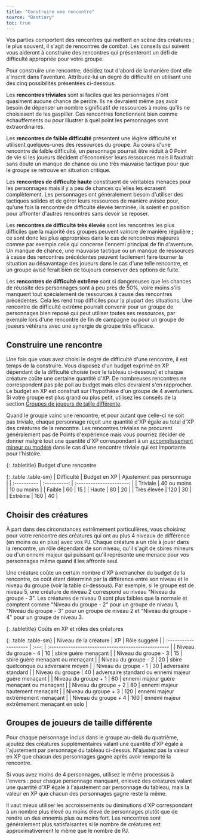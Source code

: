 ```yaml
---
title: "Construire une rencontre"
source: "Bestiary"
toc: true
---
```


Vos parties comportent des rencontres qui mettent en scène des créatures ; le plus souvent, il s'agit de rencontres de combat. Les conseils qui suivent vous aideront à construire des rencontres qui présenteront un défi de difficulté appropriée pour votre groupe.

Pour construire une rencontre, décidez tout d'abord de la manière dont elle s'inscrit dans l'aventure. Attribuez-lui un degré de difficulté en utilisant une des cinq possibilités présentées ci-dessous.

Les **rencontres triviales** sont si faciles que les personnages n'ont quasiment aucune chance de perdre. Ils ne devraient même pas avoir besoin de dépenser un nombre significatif de ressources à moins qu'ils ne choisissent de les gaspiller. Ces rencontres fonctionnent bien comme échauffements ou pour illustrer à quel point les personnages sont extraordinaires.

Les **rencontres de faible difficulté** présentent une légère difficulté et utilisent quelques-unes des ressources du groupe. Au cours d'une rencontre de faible difficulté, un personnage pourrait être réduit à 0 Point de vie si les joueurs décident d'économiser leurs ressources mais il faudrait sans doute un manque de chance ou une très mauvaise tactique pour que le groupe se retrouve en situation critique.

Les **rencontres de difficulté haute** constituent de véritables menaces pour les personnages mais il y a peu de chances qu'elles les écrasent complètement. Les personnages ont généralement besoin d'utiliser des tactiques solides et de gérer leurs ressources de manière avisée pour, qu'une fois la rencontre de difficulté élevée terminée, ils soient en position pour affronter d'autres rencontres sans devoir se reposer.

Les **rencontres de difficulté très élevée** sont les rencontres les plus difficiles que la majorité des groupes peuvent vaincre de manière régulière ; ce sont donc les plus appropriées dans le cas de rencontres majeures comme par exemple celle qui concerne l'ennemi principal de fin d'aventure. Un manque de chance, une mauvaise tactique ou un manque de ressources à cause des rencontres précédentes peuvent facilement faire tourner la situation au désavantage des joueurs dans le cas d'une telle rencontre, et un groupe avisé ferait bien de toujours conserver des options de fuite.

Les **rencontres de difficulté extrême** sont si dangereuses que les chances de réussite des personnages sont à peu près de 50%, voire moins s'ils manquent tout spécialement de ressources à cause des rencontres précédentes. Cela les rend trop difficiles pour la plupart des situations. Une rencontre de difficulté extrême pourrait convenir pour un groupe de personnages bien reposé qui peut utiliser toutes ses ressources, par exemple lors d'une rencontre de fin de campagne ou pour un groupe de joueurs vétérans avec une synergie de groupe très efficace.

## Construire une rencontre

Une fois que vous avez choisi le degré de difficulté d'une rencontre, il est temps de la construire. Vous disposez d'un budget exprimé en XP dépendant de la difficulté choisie (voir le tableau ci-dessous) et chaque créature coûte une certaine quantité d'XP. De nombreuses rencontres ne correspondent pas pile poil au budget mais elles devraient s'en rapprocher. Le budget en XP est construit sur l'hypothèse d'un groupe de 4 aventuriers. Si votre groupe est plus grand ou plus petit, utilisez les conseils de la section [Groupes de joueurs de taille différente](#groupes-de-joueurs-de-taille-différente).

Quand le groupe vainc une rencontre, et pour autant que celle-ci ne soit pas triviale, chaque personnage reçoit une quantité d'XP égale au total d'XP des créatures de la rencontre. Les rencontres triviales ne procurent généralement pas de Points d'expérience mais vous pourriez décider de donner malgré tout une quantité d'XP correspondant à un [accomplissement mineur ou modéré](récompenses.html) dans le cas d'une rencontre triviale qui est importante pour l'histoire.

{: .tabletitle}
Budget d'une rencontre

{: .table .table-sm}
| Difficulté  | Budget en XP | Ajustement pas personnage |
| :---------- | :----------: | :----------------------: |
| Triviale    | 40 ou moins  | 10 ou moins              |
| Faible      | 60           | 15                       |
| Haute       | 80           | 20                       |
| Très élevée | 120          | 30                       |
| Extrême     | 160          | 40                       |

## Choisir des créatures

À part dans des circonstances extrêmement particulières, vous choisirez pour votre rencontre des créatures qui ont au plus 4 niveaux de différence (en moins ou en plus) avec vos PJ. Chaque créature a un rôle à jouer dans la rencontre, un rôle dépendant de son niveau, qu'il s'agit de sbires mineurs ou d'un ennemi majeur qui puissant qu'il représente une menace pour vos personnages même quand il les affronte seul.

Une créature coûte un certain nombre d'XP à retrancher du budget de la rencontre, ce coût étant déterminé par la différence entre son niveau et le niveau du groupe (voir la table ci-dessous). Par exemple, si le groupe est de niveau 5, une créature de niveau 2 correspond au niveau "Niveau du groupe - 3". Les créatures de niveau 0 sont plus faibles que la normale et comptent comme "Niveau du groupe - 2" pour un groupe de niveau 1, "Niveau du groupe - 3" pour un groupe de niveau 2 et "Niveau du groupe - 4" pour un groupe de niveau 3.

{: .tabletitle}
Coûts en XP et rôles des créatures

{: .table .table-sm}
| Niveau de la créature | XP    | Rôle suggéré                                        |
| :-------------------- | :---: | :-------------------------------------------------- |
| Niveau du groupe - 4  | 10    | sbire guère menaçant                                |
| Niveau du groupe - 3  | 15    | sbire guère menaçant ou menaçant                    |
| Niveau du groupe - 2  | 20    | sbire quelconque ou adversaire moyen                |
| Niveau du groupe - 1  | 30    | adversaire standard                                 |
| Niveau du groupe      | 40    | adversaire standard ou ennemi majeur guère menaçant |
| Niveau du groupe + 1  | 60    | ennemi majeur guère menaçant ou menaçant            |
| Niveau du groupe + 2  | 80    | ennemi majeur hautement menaçant                    |
| Niveau du groupe + 3  | 120   | ennemi majeur extrêmement menaçant                  |
| Niveau du groupe + 4  | 160   | ennemi majeur extrêmement menaçant en solo          |

## Groupes de joueurs de taille différente

Pour chaque personnage inclus dans le groupe au-delà du quatrième, ajoutez des créatures supplémentaires valant une quantité d'XP égale à l'ajustement par personnage du tableau ci-dessus. N'ajustez pas la valeur en XP que chacun des personnages gagne après avoir remporté la rencontre.

Si vous avez moins de 4 personnages, utilisez le même processus à l'envers : pour chaque personnage manquant, enlevez des créatures valant une quantité d'XP égale à l'ajustement par personnage du tableau, mais la valeur en XP que chacun des personnages gagne reste la même.

Il vaut mieux utiliser les accroissements ou diminutions d'XP correspondant à un nombre plus élevé ou moins élevé de personnages plutôt que de rendre un des ennemis plus ou moins fort. Les rencontres sont généralement plus satisfaisantes si le nombre de créatures est approximativement le même que le nombre de PJ.

